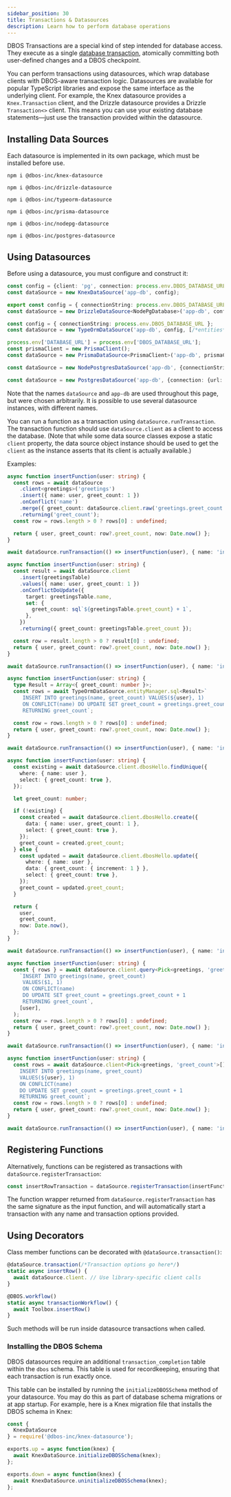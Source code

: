 ```yaml
---
sidebar_position: 30
title: Transactions & Datasources
description: Learn how to perform database operations
---
```


DBOS Transactions are a special kind of step intended for database access.  They execute as a single [database transaction](https://en.wikipedia.org/wiki/Database_transaction), atomically committing both user-defined changes and a DBOS checkpoint.

You can perform transactions using datasources, which wrap database clients with DBOS-aware transaction logic.  Datasources are available for popular TypeScript libraries and expose the same interface as the underlying client. For example, the Knex datasource provides a `Knex.Transaction` client, and the Drizzle datasource provides a Drizzle `Transaction<>` client. This means you can use your existing database statements&mdash;just use the transaction provided within the datasource.

## Installing Data Sources

Each datasource is implemented in its own package, which must be installed before use.

<Tabs groupId="database-clients">
<TabItem value="knex" label="Knex">

```shell
npm i @dbos-inc/knex-datasource
```

</TabItem>
<TabItem value="drizzle" label="Drizzle">

```shell
npm i @dbos-inc/drizzle-datasource
```

</TabItem>
<TabItem value="typeorm" label="TypeORM">

```shell
npm i @dbos-inc/typeorm-datasource
```


</TabItem>
<TabItem value="prisma" label="Prisma">

```shell
npm i @dbos-inc/prisma-datasource
```


</TabItem>
<TabItem value="node-postgres" label="node-postgres">

```shell
npm i @dbos-inc/nodepg-datasource
```


</TabItem>
<TabItem value="pg" label="Postgres.js">

```shell
npm i @dbos-inc/postgres-datasource
```


</TabItem>
</Tabs>

## Using Datasources

Before using a datasource, you must configure and construct it:

<Tabs groupId="database-clients">
<TabItem value="knex" label="Knex">


```typescript
const config = {client: 'pg', connection: process.env.DBOS_DATABASE_URL}
const dataSource = new KnexDataSource('app-db', config);
```

</TabItem>
<TabItem value="drizzle" label="Drizzle">

```typescript
export const config = { connectionString: process.env.DBOS_DATABASE_URL };
const dataSource = new DrizzleDataSource<NodePgDatabase>('app-db', config);
```

</TabItem>
<TabItem value="typeorm" label="TypeORM">

```typescript
const config = { connectionString: process.env.DBOS_DATABASE_URL };
const dataSource = new TypeOrmDataSource('app-db', config, [/*entities*/]);
```

</TabItem>
<TabItem value="prisma" label="Prisma">

```typescript
process.env['DATABASE_URL'] = process.env['DBOS_DATABASE_URL'];
const prismaClient = new PrismaClient();
const dataSource = new PrismaDataSource<PrismaClient>('app-db', prismaClient);
```

</TabItem>
<TabItem value="node-postgres" label="node-postgres">

```typescript
const dataSource = new NodePostgresDataSource('app-db', {connectionString: process.env.DBOS_DATABASE_URL});
```

</TabItem>
<TabItem value="pg" label="Postgres.js">

```typescript
const dataSource = new PostgresDataSource('app-db', {connection: {url: process.env.DBOS_DATABASE_URL}});
```

</TabItem>
</Tabs>

Note that the names `dataSource` and `app-db` are used throughout this page, but were chosen arbitrarily.  It is possible to use several datasource instances, with different names.

You can run a function as a transaction using `dataSource.runTransaction`.  The transaction function should use `dataSource.client` as a client to access the database.  (Note that while some data source classes expose a static `client` property, the data source object instance should be used to get the `client` as the instance asserts that its client is actually available.)

Examples:

<Tabs groupId="database-clients">
<TabItem value="knex" label="Knex">

```typescript
async function insertFunction(user: string) {
  const rows = await dataSource
    .client<greetings>('greetings')
    .insert({ name: user, greet_count: 1 })
    .onConflict('name')
    .merge({ greet_count: dataSource.client.raw('greetings.greet_count + 1') })
    .returning('greet_count');
  const row = rows.length > 0 ? rows[0] : undefined;

  return { user, greet_count: row?.greet_count, now: Date.now() };
}

await dataSource.runTransaction(() => insertFunction(user), { name: 'insertFunction' /*Transaction options go here*/ });
```

</TabItem>
<TabItem value="drizzle" label="Drizzle">

```typescript
async function insertFunction(user: string) {
  const result = await dataSource.client
    .insert(greetingsTable)
    .values({ name: user, greet_count: 1 })
    .onConflictDoUpdate({
      target: greetingsTable.name,
      set: {
        greet_count: sql`${greetingsTable.greet_count} + 1`,
      },
    })
    .returning({ greet_count: greetingsTable.greet_count });

  const row = result.length > 0 ? result[0] : undefined;
  return { user, greet_count: row?.greet_count, now: Date.now() };
}

await dataSource.runTransaction(() => insertFunction(user), { name: 'insertFunction' /*Transaction options go here*/ });
```

</TabItem>
<TabItem value="typeorm" label="TypeORM">

```typescript
async function insertFunction(user: string) {
  type Result = Array<{ greet_count: number }>;
  const rows = await TypeOrmDataSource.entityManager.sql<Result>`
     INSERT INTO greetings(name, greet_count) VALUES(${user}, 1)
     ON CONFLICT(name) DO UPDATE SET greet_count = greetings.greet_count + 1
     RETURNING greet_count`;

  const row = rows.length > 0 ? rows[0] : undefined;
  return { user, greet_count: row?.greet_count, now: Date.now() };
}

await dataSource.runTransaction(() => insertFunction(user), { name: 'insertFunction' /*Transaction options go here*/ });
```

</TabItem>
<TabItem value="prisma" label="Prisma">

```typescript
async function insertFunction(user: string) {
  const existing = await dataSource.client.dbosHello.findUnique({
    where: { name: user },
    select: { greet_count: true },
  });

  let greet_count: number;

  if (!existing) {
    const created = await dataSource.client.dbosHello.create({
      data: { name: user, greet_count: 1 },
      select: { greet_count: true },
    });
    greet_count = created.greet_count;
  } else {
    const updated = await dataSource.client.dbosHello.update({
      where: { name: user },
      data: { greet_count: { increment: 1 } },
      select: { greet_count: true },
    });
    greet_count = updated.greet_count;
  }

  return {
    user,
    greet_count,
    now: Date.now(),
  };
}

await dataSource.runTransaction(() => insertFunction(user), { name: 'insertFunction' /*Transaction options go here*/ });
```

</TabItem>
<TabItem value="node-postgres" label="node-postgres">

```typescript
async function insertFunction(user: string) {
  const { rows } = await dataSource.client.query<Pick<greetings, 'greet_count'>>(
    `INSERT INTO greetings(name, greet_count) 
     VALUES($1, 1) 
     ON CONFLICT(name)
     DO UPDATE SET greet_count = greetings.greet_count + 1
     RETURNING greet_count`,
    [user],
  );
  const row = rows.length > 0 ? rows[0] : undefined;
  return { user, greet_count: row?.greet_count, now: Date.now() };
}

await dataSource.runTransaction(() => insertFunction(user), { name: 'insertFunction' /*Transaction options go here*/ });
```

</TabItem>
<TabItem value="pg" label="Postgres.js">

```typescript
async function insertFunction(user: string) {
  const rows = await dataSource.client<Pick<greetings, 'greet_count'>[]>`
    INSERT INTO greetings(name, greet_count) 
    VALUES(${user}, 1) 
    ON CONFLICT(name)
    DO UPDATE SET greet_count = greetings.greet_count + 1
    RETURNING greet_count`;
  const row = rows.length > 0 ? rows[0] : undefined;
  return { user, greet_count: row?.greet_count, now: Date.now() };
}

await dataSource.runTransaction(() => insertFunction(user), { name: 'insertFunction' /*Transaction options go here*/ });
```

</TabItem>
</Tabs>

## Registering Functions

Alternatively, functions can be registered as transactions with `dataSource.registerTransaction`:

```typescript
const insertRowTransaction = dataSource.registerTransaction(insertFunction, {/*Transaction options go here*/});
```

The function wrapper returned from `dataSource.registerTransaction` has the same signature as the input function, and will automatically start a transaction with any name and transaction options provided.

## Using Decorators

Class member functions can be decorated with `@dataSource.transaction()`:

```typescript
@dataSource.transaction(/*Transaction options go here*/)
static async insertRow() {
  await dataSource.client. // Use library-specific client calls
}

@DBOS.workflow()
static async transactionWorkflow() {
  await Toolbox.insertRow()
}
```

Such methods will be run inside datasource transactions when called.

### Installing the DBOS Schema

DBOS datasources require an additional `transaction_completion` table within the `dbos` schema.  This table is used for recordkeeping, ensuring that each transaction is run exactly once.

This table can be installed by running the `initializeDBOSSchema` method of your datasource. You may do this as part of database schema migrations or at app startup. For example, here is a Knex migration file that installs the DBOS schema in Knex:

```ts
const {
  KnexDataSource
} = require('@dbos-inc/knex-datasource');

exports.up = async function(knex) {
  await KnexDataSource.initializeDBOSSchema(knex);
};

exports.down = async function(knex) {
  await KnexDataSource.uninitializeDBOSSchema(knex);
};
```